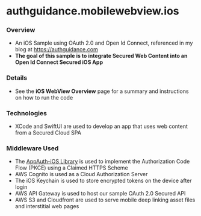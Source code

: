 # authguidance.mobilewebview.ios

### Overview

* An iOS Sample using OAuth 2.0 and Open Id Connect, referenced in my blog at https://authguidance.com
* **The goal of this sample is to integrate Secured Web Content into an Open Id Connect Secured iOS App**

### Details

* See the **iOS WebView Overview** page for a summary and instructions on how to run the code

### Technologies

* XCode and SwiftUI are used to develop an app that uses web content from a Secured Cloud SPA

### Middleware Used

* The [AppAuth-iOS Library](https://github.com/openid/AppAuth-iOS) is used to implement the Authorization Code Flow (PKCE) using a Claimed HTTPS Scheme
* AWS Cognito is used as a Cloud Authorization Server
* The iOS Keychain is used to store encrypted tokens on the device after login
* AWS API Gateway is used to host our sample OAuth 2.0 Secured API
* AWS S3 and Cloudfront are used to serve mobile deep linking asset files and interstitial web pages
